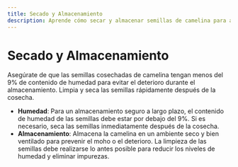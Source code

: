 ```yaml
---
title: Secado y Almacenamiento
description: Aprende cómo secar y almacenar semillas de camelina para asegurar la calidad y prevenir el deterioro.
---
```

# Secado y Almacenamiento

Asegúrate de que las semillas cosechadas de camelina tengan menos del 9% de contenido de humedad para evitar el deterioro durante el almacenamiento. Limpia y seca las semillas rápidamente después de la cosecha.

- **Humedad**: Para un almacenamiento seguro a largo plazo, el contenido de humedad de las semillas debe estar por debajo del 9%. Si es necesario, seca las semillas inmediatamente después de la cosecha.
- **Almacenamiento**: Almacena la camelina en un ambiente seco y bien ventilado para prevenir el moho o el deterioro. La limpieza de las semillas debe realizarse lo antes posible para reducir los niveles de humedad y eliminar impurezas.